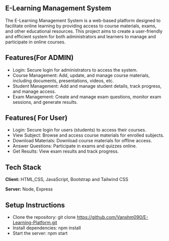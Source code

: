 
## E-Learning Management System

The E-Learning Management System is a web-based platform designed to facilitate online learning by providing access to course materials, exams, and other educational resources. This project aims to create a user-friendly and efficient system for both administrators and learners to manage and participate in online courses.


## Features(For ADMIN)


- Login: Secure login for administrators to access the system.
- Course Management: Add, update, and manage course materials, including documents, presentations, videos, etc.
- Student Management: Add and manage student details, track progress, and manage access.
- Exam Management: Create and manage exam questions, monitor exam sessions, and generate results.

## Features( For User)

- Login: Secure login for users (students) to access their courses.
- View Subject: Browse and access course materials for enrolled subjects.
- Download Materials: Download course materials for offline access.
- Answer Questions: Participate in exams and quizzes online.
- Get Results: View exam results and track progress.





## Tech Stack

**Client:** HTML,CSS, JavaScript, Bootstrap and Tailwind CSS

**Server:** Node, Express


## Setup Instructions

- Clone the repository: git clone https://github.com/Vanshm090/E-Learning-Platform.git
- Install dependencies: npm install
- Start the server: npm start